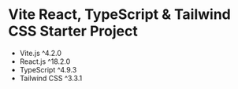 # Vite React, TypeScript & Tailwind CSS Starter Project

<ul>
    <li>Vite.js ^4.2.0</li>
    <li>React.js ^18.2.0</li>
    <li>TypeScript ^4.9.3</li>
    <li>Tailwind CSS ^3.3.1</li>
</ul>